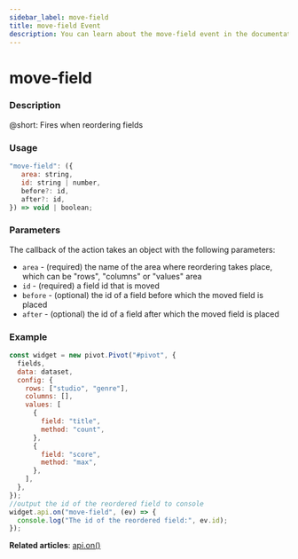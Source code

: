 ```yaml
---
sidebar_label: move-field
title: move-field Event
description: You can learn about the move-field event in the documentation of the DHTMLX JavaScript Pivot library. Browse developer guides and API reference, try out code examples and live demos, and download a free 30-day evaluation version of DHTMLX Pivot.
---
```


# move-field

### Description

@short: Fires when reordering fields

### Usage

~~~jsx {}
"move-field": ({
   area: string,
   id: string | number,
   before?: id,
   after?: id,
}) => void | boolean;
~~~

### Parameters

The callback of the action takes an object with the following parameters:

- `area` - (required) the name of the area where reordering takes place, which can be "rows", "columns" or "values" area
- `id` - (required) a field id that is moved
- `before` - (optional) the id of a field before which the moved field is placed
- `after` - (optional) the id of a field after which the moved field is placed

### Example

~~~jsx {}
const widget = new pivot.Pivot("#pivot", {
  fields,
  data: dataset,
  config: {
    rows: ["studio", "genre"],
    columns: [],
    values: [
      {
        field: "title",
        method: "count",
      },
      {
        field: "score",
        method: "max",
      },
    ],
  },
});
//output the id of the reordered field to console 
widget.api.on("move-field", (ev) => {
  console.log("The id of the reordered field:", ev.id);
});
~~~

**Related articles**: [api.on()](/api/internal/on-method)
